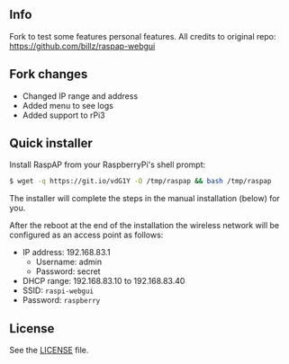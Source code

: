 ## Info
Fork to test some features personal features. All credits to original repo: https://github.com/billz/raspap-webgui

## Fork changes
- Changed IP range and address
- Added menu to see logs
- Added support to rPi3

## Quick installer
Install RaspAP from your RaspberryPi's shell prompt:
```sh
$ wget -q https://git.io/vdG1Y -O /tmp/raspap && bash /tmp/raspap
```
The installer will complete the steps in the manual installation (below) for you.

After the reboot at the end of the installation the wireless network will be
configured as an access point as follows:
* IP address: 192.168.83.1
  * Username: admin
  * Password: secret
* DHCP range: 192.168.83.10 to 192.168.83.40
* SSID: `raspi-webgui`
* Password: `raspberry`

## License
See the [LICENSE](./LICENSE) file.
